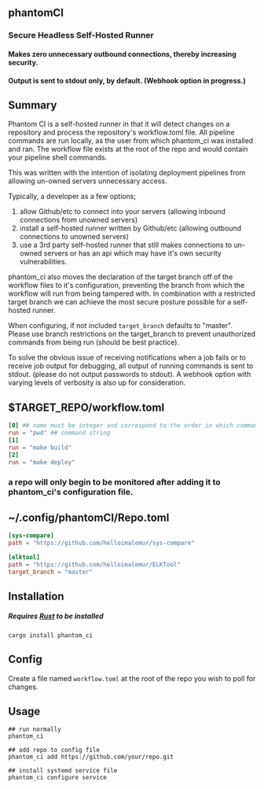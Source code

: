 ## phantomCI
### Secure Headless Self-Hosted Runner
#### Makes zero unnecessary outbound connections, thereby increasing security.
#### Output is sent to stdout only, by default. (Webhook option in progress.)

## Summary
Phantom CI is a self-hosted runner in that it will detect changes on a repository and process the repository's workflow.toml file.
All pipeline commands are run locally, as the user from which phantom_ci was installed and ran.
The workflow file exists at the root of the repo and would contain your pipeline shell commands.

This was written with the intention of isolating deployment pipelines from allowing un-owned servers unnecessary access.

Typically, a developer as a few options;
1. allow Github/etc to connect into your servers (allowing inbound connections from unowned servers)
2. install a self-hosted runner written by Github/etc (allowing outbound connections to unowned servers)
3. use a 3rd party self-hosted runner that still makes connections to un-owned servers or has an api which may have it's own security vulnerabilities.

phantom_ci also moves the declaration of the target branch off of the workflow files to it's configuration,
preventing the branch from which the workflow will run from being tampered with.
In combination with a restricted target branch we can achieve the most secure posture possible for a self-hosted runner.

When configuring, if not included `target_branch` defaults to "master".
Please use branch restrictions on the target_branch to prevent unauthorized commands from being run (should be best practice).

To solve the obvious issue of receiving notifications when a job fails or to receive job output for debugging, all output of running commands is sent to stdout. (please do not output passwords to stdout).
A webhook option with varying levels of verbosity is also up for consideration.

## $TARGET_REPO/workflow.toml
```toml
[0] ## name must be integer and correspond to the order in which commands are run
run = "pwd" ## command string
[1]
run = "make build"
[2]
run = "make deploy"
```

### a repo will only begin to be monitored after adding it to phantom_ci's configuration file.
## ~/.config/phantomCI/Repo.toml 
```toml
[sys-compare]
path = "https://github.com/helloimalemur/sys-compare"

[elktool]
path = "https://github.com/helloimalemur/ELKTool"
target_branch = "master"
```

## Installation
##### Requires [Rust](https://www.rust-lang.org/tools/install) to be installed
```shell
cargo install phantom_ci
```

## Config
Create a file named `workflow.toml` at the root of the repo you wish to poll for changes.

## Usage
```shell
## run normally
phantom_ci

## add repo to config file
phantom_ci add https://github.com/your/repo.git

## install systemd service file
phantom_ci configure service
```
